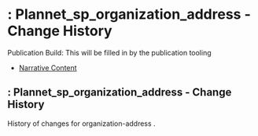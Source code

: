 # : Plannet\_sp\_organization\_address - Change History

Publication Build: This will be filled in by the publication tooling

* [Narrative Content](SearchParameter-organization-address.html)

## : Plannet\_sp\_organization\_address - Change History

History of changes for organization-address .